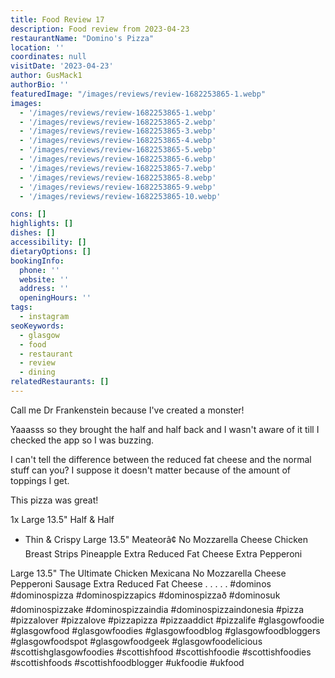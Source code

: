 ```yaml
---
title: Food Review 17
description: Food review from 2023-04-23
restaurantName: "Domino's Pizza"
location: ''
coordinates: null
visitDate: '2023-04-23'
author: GusMack1
authorBio: ''
featuredImage: "/images/reviews/review-1682253865-1.webp"
images:
  - '/images/reviews/review-1682253865-1.webp'
  - '/images/reviews/review-1682253865-2.webp'
  - '/images/reviews/review-1682253865-3.webp'
  - '/images/reviews/review-1682253865-4.webp'
  - '/images/reviews/review-1682253865-5.webp'
  - '/images/reviews/review-1682253865-6.webp'
  - '/images/reviews/review-1682253865-7.webp'
  - '/images/reviews/review-1682253865-8.webp'
  - '/images/reviews/review-1682253865-9.webp'
  - '/images/reviews/review-1682253865-10.webp'

cons: []
highlights: []
dishes: []
accessibility: []
dietaryOptions: []
bookingInfo:
  phone: ''
  website: ''
  address: ''
  openingHours: ''
tags:
  - instagram
seoKeywords:
  - glasgow
  - food
  - restaurant
  - review
  - dining
relatedRestaurants: []
---
```

Call me Dr Frankenstein because I've created a monster!

Yaaasss so they brought the half and half back and I wasn't aware of it till I checked the app so I was buzzing. 

I can't tell the difference between the reduced fat cheese and the normal stuff can you? I suppose it doesn't matter because of the amount of toppings I get. 

This pizza was great!

1x Large 13.5" Half & Half
 + Thin & Crispy
  Large 13.5" Meateorâ¢
 No Mozzarella Cheese
  Chicken Breast Strips
  Pineapple
  Extra Reduced Fat Cheese
  Extra Pepperoni
 
  Large 13.5" The Ultimate Chicken Mexicana
  No Mozzarella Cheese
  Pepperoni
  Sausage
  Extra Reduced Fat Cheese
.
.
.
.
.
#dominos #dominospizza #dominospizzapics #dominospizzað #dominosuk #dominospizzake #dominospizzaindia #dominospizzaindonesia #pizza #pizzalover #pizzalove #pizzapizza #pizzaaddict #pizzalife #glasgowfoodie #glasgowfood #glasgowfoodies #glasgowfoodblog #glasgowfoodbloggers #glasgowfoodspot #glasgowfoodgeek #glasgowfoodelicious #scottishglasgowfoodies #scottishfood #scottishfoodie #scottishfoodies #scottishfoods #scottishfoodblogger #ukfoodie #ukfood
